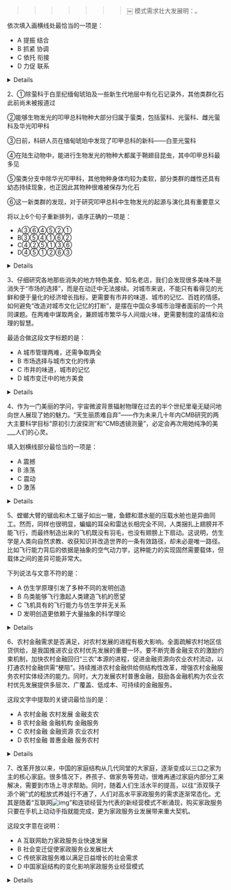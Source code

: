 >>>>>>>￼	模式需求壮大发展明：。

依次填入画横线处最恰当的一项是：

- A 提振 结合
- B 抓紧 协调
- C 依托 衔接
- D 力促 联系

<details>
    <p>我的答案：A </p>
    <p>我的理解：脱贫攻坚成功和乡村振兴是并列的，因此选择了结合.</p>
    <p>正确答案：C</p>
    <p>解析：本题可从第二空入手，“脱贫攻坚成果”和“乡村振兴”这两者的关系应该是先有“脱贫攻坚成果”然后才能实现“乡村振兴”，C项“衔接”指相互连接，能体现这两者间的承接关系，保留。A项“结合”指彼此紧密联系，B项“协调”指配合适当，步调一致，D项“联系”指联络、接洽，也指事物之间的有机关联，均不如C项“衔接”更能体现出两者的承接关系，排除。</p>
    <p>本题方向正确，从第二空开始，但是错误理解了相关的关系。</p>
</details>

2、①除萤科于白垩纪缅甸琥珀及一些新生代地层中有化石记录外，其他类群化石此前尚未被报道过

②能够生物发光的叩甲总科物种大部分归属于萤类，包括萤科、光萤科、雌光萤科及华光叩甲科

③日前，科研人员在缅甸琥珀中发现了叩甲总科的新科――白垩光萤科

④在陆生动物中，能进行生物发光的物种大都属于鞘翅目昆虫，其中叩甲总科最多见

⑤萤类分支中除华光叩甲科，其他物种身体均较为柔软，部分类群的雌性还具有幼态持续现象，也正因此其物种很难被保存为化石

⑥这一新类群的发现，对于研究叩甲总科中生物发光的起源与演化具有重要意义

将以上6个句子重新排列，语序正确的一项是：

- A③⑥④⑤②①
- B③⑤④①⑥②
- C④②⑤①③⑥
- D④⑤①②⑥③

<details>
    <p>本题类型：排序题</p>
    <p>我的答案：A</p>
    <p>我的理解：先从3和4中找出第一句，看到第3句的时候感觉引出了新科，因此没有过多的看第4句。【这是我的错】</p>
    <p>正确答案：C</p>
    <p>解析：首先，根据选项判断首句，③句指出日前科研人员发现了叩甲总科的新科；④句介绍了叩甲总科是最多见的生物发光的昆虫物种类群，按照逻辑顺序，应先介绍叩甲总科，再介绍叩甲总科的新科，故④句在③句前，排除A、B两项。</p>
	<p>继续观察，发现⑥句出现指代词“这一新类群”，说明前句应该提出了新类群相关的概念，⑥句前有②句、③句，②句在介绍生物发光的叩甲总科物种的种属关系，只有③句介绍了“新类群”，故③⑥两句捆绑，排除D项，C项当选。</p>
</details>

3、仔细研究各地那些消失的地方特色美食、知名老店，我们会发现很多美味不是消失于“市场的选择”，而是在动迁中无法接续。对城市来说，不能只有看得见的光鲜和便于量化的经济增长指标，更需要有市井的味道、城市的记忆、百姓的情感。如何避免“改造对城市文化记忆的打断”，是摆在中国众多城市治理者面前的一个共同课题。在两难中谋取两全，兼顾城市繁华与人间烟火味，更需要制度的温情和治理的智慧。

最适合做这段文字标题的是：

- A 城市管理两难，还需争取两全
- B 市场选择与城市文化的传承
- C 市井的味道，城市的记忆
- D 城市变迁中的地方美食

<details>
    <p>本题类型：片段阅读主题词</p>
    <p>我的答案：D</p>
    <p>我的理解：文段的第一句中就提到了地方美食，后面又提到了城市变迁，就没有多想。但是，完全忘记了整个段落的结构了。</p>
    <p>正确答案：A</p>
    <p>解析：文段开篇指出，城市中的很多“美味”因动迁而无法接续。随后指出，在城市的发展中“文化记忆接续”和“经济增长”同等重要，城市治理者应在二者的“两难”之间寻求“两全”。尾句提出对策，强调应以“制度的温情和治理的智慧”在“城市繁华”和“人间烟火味”的“两难”中“谋取两全”。<font color=red>故文段为分总结构</font>，重点围绕如何使城市管理的“两难”能够“两全”展开论述，对应A项。</p>
</details>

4、作为一门美丽的学问，宇宙微波背景辐射物理在过去的半个世纪里毫无疑问地向世人展现了她的魅力。“天生丽质难自弃”——作为未来几十年内CMB研究的两大主要科学目标“原初引力波探测”和“CMB透镜测量”，必定会再次用她纯净的美___人们的心灵。

填入划横线部分最恰当的一项是：

- A  震撼
- B  涤荡
- C  震动
- D  激荡

<details>
    <p>本题类型：逻辑填空</p>
    <p>我的答案：B</p>
    <p>我的理解：没有弄明白震撼和涤荡的区别。在AB两个选项中徘徊，最终选择了错误的答案。</p>
    <p>正确答案：A</p>
    <p>解析：根据文段可知，文段将“宇宙微波背景辐射物理”拟人化，且根据“毫无疑问地向世人展现了她的魅力”“天生丽质难自弃”可知，所填词语应能体现“宇宙微波背景辐射物理”的“美”对人们的心灵冲击极大。A项“震撼”指内心受到强烈的冲击或感动，符合文意，当选。B项“涤荡”指洗涤、清除，即祛除不好的事物，与文意不符，排除；C项“震动”指颤动，或（重大的事情、消息等）使人心不平静，程度较轻，排除；D项“激荡”指因受冲击而动荡，文段并未体现出动荡之意，与文意不符，排除。</p>
</details>

5、螳螂大臂的锯齿和木工锯子如出一辙，鱼鳔和潜水艇的压载水舱也是异曲同工。然而，同样也很明显，蝙蝠的耳朵和雷达长相完全不同，人类捆扎上翅膀并不能飞行，而最终制造出来的飞机既没有羽毛，也没有翅膀上下扇动。这说明，仿生学是人类向自然求教、收获知识并改造世界的一条有效路径，却未必是唯一路径。比如飞行能力背后的依据是抽象的空气动力学，这种能力的实现固然需要载体，但载体之间的差异可能非常大。

下列说法与文意不符的是：

- A 仿生学原理引发了多种不同的发明创造
- B 鸟类能够飞行激起人类建造飞机的愿望
- C 飞机具有的飞行能力与仿生学并无关系
- D 发明创造更依赖于大量抽象的科学理论

<details>    
  <p>本题类型：细节判断题</p>    
  <p>我的答案：C</p>    
  <p>我的理解：在C和D中徘徊，但是看到最后一句中的“飞行能力背后的依据是抽象的空气动力学”，让我觉得D项有抽象是对的。刚才又看了下选项，C中说的是飞机的飞行能力，是我没有看清楚选项，我去</p>    
  <p>正确答案：D</p>    
  <p>解析：C项，根据文段“比如飞行能力背后的依据是抽象的空气动力学”可知，表述正确，排除；</p>
  <p>D项，根据文段“这说明，仿生学是人类向自然求教、收获知识并改造世界的一条有效路径，却未必是唯一路径”可知，不论是仿生学还是其它抽象的科学理论均是学习改造的路径，并没有更加突出其中一方，该项属于无关对比，表述错误，当选。</p>
</details>

6、农村金融需求是否满足，对农村发展的进程有极大影响。全面疏解农村地区信贷供给，是我国推进农业农村优先发展的重要一环。要不断完善金融支农的激励约束机制，加快农村金融回归“三农”本源的进程，促进金融资源向农业农村流动，以打通农村金融供需“梗阻”。持续推进农村金融供给侧结构性改革，增强农村金融服务农村实体经济的能力。同时，大力发展农村普惠金融，鼓励各金融机构为农业农村优先发展提供多层次、广覆盖、低成本、可持续的金融服务。

这段文字中提取的关键词最恰当的是：

- A 农村金融 农村发展 金融支农
- B 农村金融 金融机构 金融服务
- C 农村金融 金融资源 农业农村
- D 农村金融 普惠金融 服务农村

<details>
    <p>本题类型：主旨题</p>
    <p>我的答案：C</p>
    <p>我的理解：提问中有关键词，因此是主旨题，但是我没有坚定这个想法，如果是主旨题，应该坚定第一句，那么就是A，但是我陷入到了后面的分解句中了，因此我选了C。</p>
    <p>正确答案：A</p>
    <p>解析：文章开篇指出农村金融需求的满足对农村发展的重要性，并指出其积极意义。后文围绕如何满足农村金融需求促进农村发展的措施展开，一方面要完善激励约束机制，加快农村金融回归“三农”本源的进程，持续推进农村金融供给侧结构性改革；另一方面要大力发展农村普惠金融，两方面措施均属于农村金融促进农村发展的方式，即利用金融支农的方式。故文段重在说明要通过一系列金融支农的方式让农村金融促进农村发展，围绕的核心话题为农村金融、农村发展、金融支农，对应A项。</p>
</details>

7、改革开放以来，中国的家庭结构从几代同堂的大家庭，逐渐变成以三口之家为主的核心家庭。很多情况下，养孩子、做家务等劳动，很难再通过家庭内部分工来解决，需要到市场上寻求帮助。同时，随着人们生活水平的提高，以往“添双筷子添个碗”式的粗放式养娃行不通了，人们对高水平家政服务的需求逐渐常态化。尤其是随着“互联网![img](https://fb.fbstatic.cn/api/planet/accessories/formulas?fontSize=18&latex=BtzJZPM8PjZ_5w9M2YJSYQ)”和连锁经营为代表的新经营模式不断涌现，购买家政服务只要在手机上动动手指就能完成，更为家政服务业发展带来重大契机。

这段文字意在说明：

- A 互联网助力家政服务业快速发展
- B 社会变迁促使家政服务业发展壮大
- C 传统家政服务难以满足日益增长的社会需求
- D 中国家庭结构的变化影响家政服务业经营模式

<details>
    <p>本题类型：主旨题</p>
    <p>我的答案：A</p>
    <p>我的理解：最后一句是总结句，因此在提及到了互联网+后，主旨句中肯定有互联网，因此选择了A。</p>
    <p>正确答案：B</p>
    <p>文段开篇指出改革开放以来，中国家庭结构的变化让养孩子、做家务等劳动需要到市场去寻求帮助。随后通过“同时”表并列，指出随着人们生活水平提高，人们对高水平家政服务的需求逐渐常态化，并通过“尤其是”强调新经营模式的涌现为家政服务业发展带来重大契机。<font color=red>故文段为并列结构</font>，“家庭结构的变化”、“新经营模式”均是社会变迁带来的变化，文段旨在强调社会的不断变迁促进了家政服务业的发展，对应B项。</p>
</details>

